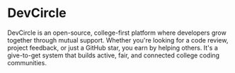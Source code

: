 # DevCircle
DevCircle is an open-source, college-first platform where developers grow together through mutual support. Whether you're looking for a code review, project feedback, or just a GitHub star, you earn by helping others. It's a give-to-get system that builds active, fair, and connected college coding communities.
